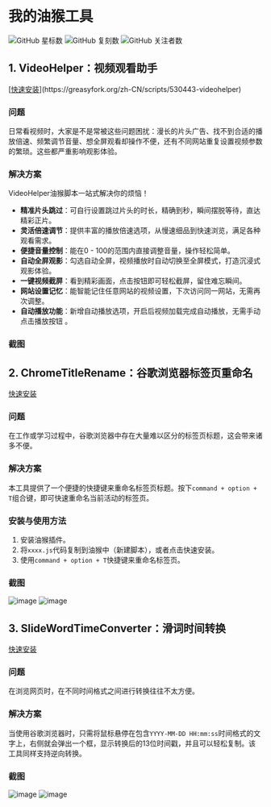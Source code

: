 # 我的油猴工具
![GitHub 星标数](https://img.shields.io/github/stars/Cocowwy/Tampermonkey-Tools?style=social)
![GitHub 复刻数](https://img.shields.io/github/forks/Cocowwy/Tampermonkey-Tools?style=social)
![GitHub 关注者数](https://img.shields.io/github/watchers/Cocowwy/Tampermonkey-Tools?style=social)

## 1. VideoHelper：视频观看助手
[[快速安装]([https://greasyfork.org/zh-CN/scripts/你的脚本编号](https://greasyfork.org/zh-CN/scripts/530443-videohelper))](https://greasyfork.org/zh-CN/scripts/530443-videohelper)

### 问题
日常看视频时，大家是不是常被这些问题困扰：漫长的片头广告、找不到合适的播放倍速、频繁调节音量、想全屏观看却操作不便，还有不同网站重复设置视频参数的繁琐。这些都严重影响观影体验。

### 解决方案
VideoHelper油猴脚本一站式解决你的烦恼！
- **精准片头跳过**：可自行设置跳过片头的时长，精确到秒，瞬间摆脱等待，直达精彩正片。
- **灵活倍速调节**：提供丰富的播放倍速选项，从慢速细品到快速浏览，满足各种观看需求。
- **便捷音量控制**：能在0 - 100的范围内直接调整音量，操作轻松简单。
- **自动全屏观影**：勾选自动全屏，视频播放时自动切换至全屏模式，打造沉浸式观影体验。
- **一键视频截屏**：看到精彩画面，点击按钮即可轻松截屏，留住难忘瞬间。
- **网站设置记忆**：能智能记住任意网站的视频设置，下次访问同一网站，无需再次调整。
- **自动播放功能**：新增自动播放选项，开启后视频加载完成自动播放，无需手动点击播放按钮 。

### 截图


## 2. ChromeTitleRename：谷歌浏览器标签页重命名
[快速安装](https://greasyfork.org/zh-CN/scripts/494642-rename-title)

### 问题
在工作或学习过程中，谷歌浏览器中存在大量难以区分的标签页标题，这会带来诸多不便。

### 解决方案
本工具提供了一个便捷的快捷键来重命名标签页标题。按下```command + option + T```组合键，即可快速重命名当前活动的标签页。

### 安装与使用方法
1. 安装油猴插件。
2. 将`xxxx.js`代码复制到油猴中（新建脚本），或者点击快速安装。
3. 使用```command + option + T```快捷键来重命名标签页。

### 截图
![image](https://github.com/Cocowwy/RenameTitle/assets/63331147/720315ce-2e35-4878-9bee-3c0bb5362323)
![image](https://github.com/Cocowwy/RenameTitle/assets/63331147/c3228e71-143e-4b21-bb97-b29dd55f59a0)


## 3. SlideWordTimeConverter：滑词时间转换
[快速安装](https://greasyfork.org/zh-CN/scripts/524030-slidewordtimeconverter)

### 问题
在浏览网页时，在不同时间格式之间进行转换往往不太方便。

### 解决方案
当使用谷歌浏览器时，只需将鼠标悬停在包含`YYYY-MM-DD HH:mm:ss`时间格式的文字上，右侧就会弹出一个框，显示转换后的13位时间戳，并且可以轻松复制。该工具同样支持逆向转换。

### 截图
![image](https://github.com/user-attachments/assets/95fc3016-8d02-4dd1-95d0-2f187e1370b1)
![image](https://github.com/user-attachments/assets/598b557b-991a-400f-8a95-9550fcd7f1f0)
